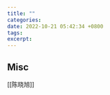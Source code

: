 ```yaml
---
title: ""
categories: 
date: 2022-10-21 05:42:34 +0800
tags: 
excerpt: 
---
```









## Misc


[[陈晓旭]]


